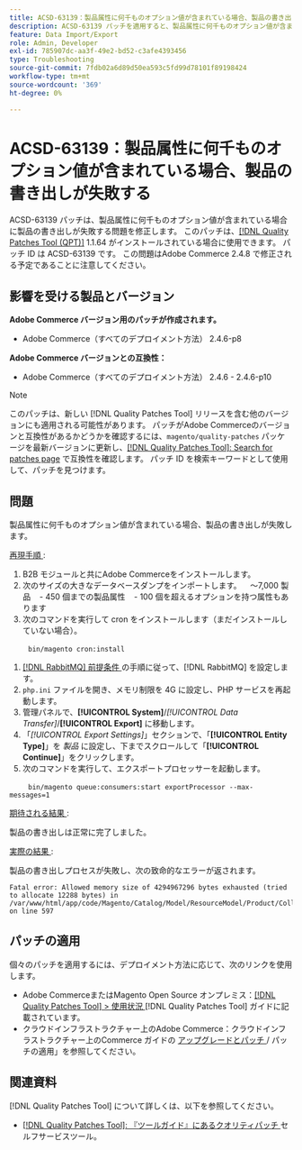 ```yaml
---
title: ACSD-63139：製品属性に何千ものオプション値が含まれている場合、製品の書き出しが失敗する
description: ACSD-63139 パッチを適用すると、製品属性に何千ものオプション値が含まれている場合に製品の書き出しが失敗するAdobe Commerceの問題を修正できます。
feature: Data Import/Export
role: Admin, Developer
exl-id: 785907dc-aa3f-49e2-bd52-c3afe4393456
type: Troubleshooting
source-git-commit: 7fdb02a6d89d50ea593c5fd99d78101f89198424
workflow-type: tm+mt
source-wordcount: '369'
ht-degree: 0%

---
```


# ACSD-63139：製品属性に何千ものオプション値が含まれている場合、製品の書き出しが失敗する

ACSD-63139 パッチは、製品属性に何千ものオプション値が含まれている場合に製品の書き出しが失敗する問題を修正します。 このパッチは、[[!DNL Quality Patches Tool (QPT)]](/help/tools/quality-patches-tool/quality-patches-tool-to-self-serve-quality-patches.md) 1.1.64 がインストールされている場合に使用できます。 パッチ ID は ACSD-63139 です。 この問題はAdobe Commerce 2.4.8 で修正される予定であることに注意してください。

## 影響を受ける製品とバージョン

**Adobe Commerce バージョン用のパッチが作成されます。**

* Adobe Commerce（すべてのデプロイメント方法） 2.4.6-p8

**Adobe Commerce バージョンとの互換性：**

* Adobe Commerce（すべてのデプロイメント方法） 2.4.6 - 2.4.6-p10

>[!NOTE]
>
>このパッチは、新しい [!DNL Quality Patches Tool] リリースを含む他のバージョンにも適用される可能性があります。 パッチがAdobe Commerceのバージョンと互換性があるかどうかを確認するには、`magento/quality-patches` パッケージを最新バージョンに更新し、[[!DNL Quality Patches Tool]: Search for patches page](https://experienceleague.adobe.com/tools/commerce-quality-patches/index.html) で互換性を確認します。 パッチ ID を検索キーワードとして使用して、パッチを見つけます。

## 問題

製品属性に何千ものオプション値が含まれている場合、製品の書き出しが失敗します。

<u> 再現手順 </u>:

1. B2B モジュールと共にAdobe Commerceをインストールします。
1. 次のサイズの大きなデータベースダンプをインポートします。
   ～7,000 製品
   - 450 個までの製品属性
   - 100 個を超えるオプションを持つ属性もあります
1. 次のコマンドを実行して cron をインストールします（まだインストールしていない場合）。

   ```
   bin/magento cron:install
   ```

1. [[!DNL RabbitMQ]  前提条件 ](https://experienceleague.adobe.com/en/docs/commerce-operations/installation-guide/prerequisites/rabbitmq) の手順に従って、[!DNL RabbitMQ] を設定します。
1. `php.ini` ファイルを開き、メモリ制限を 4G に設定し、PHP サービスを再起動します。
1. 管理パネルで、**[!UICONTROL System]**/*[!UICONTROL Data Transfer]*/**[!UICONTROL Export]** に移動します。
1. 「*[!UICONTROL Export Settings]*」セクションで、「**[!UICONTROL Entity Type]**」を *製品* に設定し、下までスクロールして「**[!UICONTROL Continue]**」をクリックします。
1. 次のコマンドを実行して、エクスポートプロセッサーを起動します。

   ```
   bin/magento queue:consumers:start exportProcessor --max-messages=1
   ```

<u> 期待される結果 </u>:

製品の書き出しは正常に完了しました。

<u> 実際の結果 </u>:

製品の書き出しプロセスが失敗し、次の致命的なエラーが返されます。

```
Fatal error: Allowed memory size of 4294967296 bytes exhausted (tried to allocate 12288 bytes) in /var/www/html/app/code/Magento/Catalog/Model/ResourceModel/Product/Collection.php on line 597
```

## パッチの適用

個々のパッチを適用するには、デプロイメント方法に応じて、次のリンクを使用します。

* Adobe CommerceまたはMagento Open Source オンプレミス：[[!DNL Quality Patches Tool] > 使用状況 ](/help/tools/quality-patches-tool/usage.md)[!DNL Quality Patches Tool] ガイドに記載されています。
* クラウドインフラストラクチャー上のAdobe Commerce：クラウドインフラストラクチャー上のCommerce ガイドの [ アップグレードとパッチ ](https://experienceleague.adobe.com/docs/commerce-cloud-service/user-guide/develop/upgrade/apply-patches.html)/ パッチの適用」を参照してください。

## 関連資料

[!DNL Quality Patches Tool] について詳しくは、以下を参照してください。

* [[!DNL Quality Patches Tool]: 『ツールガイド』にあるクオリティパッチ ](/help/tools/quality-patches-tool/quality-patches-tool-to-self-serve-quality-patches.md) セルフサービスツール。
